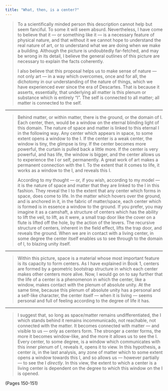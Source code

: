 ```yaml
---
title: "What, then, is a center?"
---
```


> To a scientifically minded person this description cannot help but seem fanciful. To some it will seem absurd. Nevertheless, I have come to believe that it — or something like it — is a necessary  feature of physical nature, and that without it we cannot hope to understand the real nature of art, or to understand what we are doing when we make a building. Although the picture is undoubtedly far-fetched, and may be wrong in its detail, I believe the general outlines of this picture are necessary to explain the facts coherently.
> 
> I also believe that this proposal helps us to make sense of nature — not only art — in a way which overcomes, once and for all, the dichotomy in our understanding of the nature of things, which we have experienced ever since the era of Descartes. That is because it asserts, essentially, that underlying all matter is this plenum or substance which is entirely “I”. The self is connected to all matter; all matter is connected to the self.

---

> Behind matter, or within matter, there is the ground, or the domain of I. Each center, then, would be a window on the eternal blinding light of this domain. The nature of space and matter is linked to this eternal I in the following way. Any center which appears in space, to some extent opens a window to the I. If the center is a weak center, the window is tiny, the glimpse is tiny. If the center becomes more powerful, the curtain is pulled back a little more. If the center is very powerful, and has life, the window is bigger, and the center allows us to experience the I or self, permanently. A great work of art makes a permanent connection with the I. To the extent that it comes to life, it works as a window to the I, and reveals this I.
> 
> According to my thought — or, if you wish, according to my model — it is the nature of space and matter that they are linked to the I in this fashion. They reveal the I to the extent that any center which forms in space, does come to life.
> In the matter which hovers over the ground, and is anchored in it, in the fabric of matter/space, each center which is formed is in essence a window to the ground. If you prefer, you may imagine it as a camshaft, a structure of centers which has the ability to lift the veil, to lift, as it were, a small trap door like the cover on a flute is lifted off the hole, by the action of the levers. The recursive structure of centers, inherent in the field effect, lifts the trap door, and reveals the ground. When we are in contact with a living center, in some degree the center itself enables us to see through to the domain of I, to blazing unity itself.

---

> Within this picture, space is a material whose most important feature is its capacity to form centers. As I have explained in Book 1, centers are formed by a geometric bootstrap structure in which each center makes other centers more alive. Now, I would go on to say further that the life of a center is a phenomenon in which the center, like a window, makes contact with the plenum of absolute unity. At the same time, because this plenum of absolute unity has a personal and a self-like character, the center itself — when it is living — seems personal and full of feeling according to the degree of life it has.

---

> I suggest that, so long as space/matter remains undifferentiated, the I which stands behind it remains incommunicado, not reachable, not connected with the matter. It becomes connected with matter — and visible to us — only as centers form. The stronger a center forms, the more it becomes window-like, and the more it allows us to see the I. Every center, to some degree, is a window which communicates with this inner plenum of I, reveals it, opens it to view. In this hypothesis, a center *is*, in the last analysis, any zone of matter which to some extent opens a window towards this I, and so allows us — however partially — to see the I *directly*. In this view, the extent to which a center is a living center is dependent on the degree to which this window on the I is opened.

(Pages 150-151)
